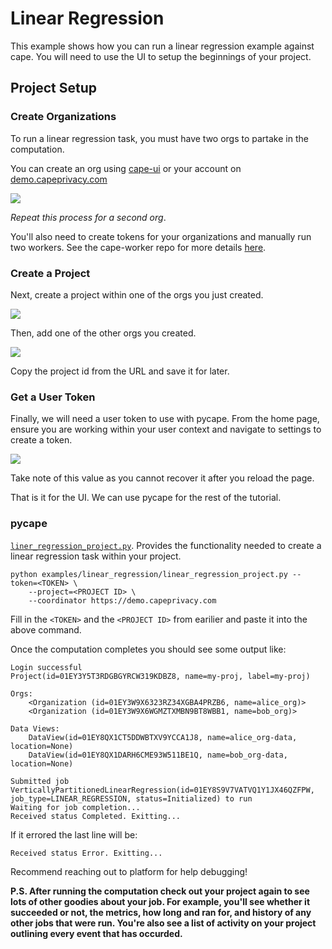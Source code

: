# Linear Regression

This example shows how you can run a linear regression example against cape. You will need to use the UI to setup
the beginnings of your project.

## Project Setup

### Create Organizations

To run a linear regression task, you must have two orgs to partake in the computation.

You can create an org using [cape-ui](https://github.com/capeprivacy/cape-ui) or your account on [demo.capeprivacy.com](https://demo.capeprivacy.com)

![](../img/create_org.gif)

_Repeat this process for a second org_.

You'll also need to create tokens for your organizations and manually run two workers. See the cape-worker repo
for more details [here](https://github.com/capeprivacy/cape-worker#production-docker-compose).

### Create a Project

Next, create a project within one of the orgs you just created.

![](../img/create_project.gif)

Then, add one of the other orgs you created.

![](../img/add_org.gif)

Copy the project id from the URL and save it for later.

### Get a User Token

Finally, we will need a user token to use with pycape. From the home page, ensure you are
working within your user context and navigate to settings to create a token.

![](../img/create_user_token.gif)

Take note of this value as you cannot recover it after you reload the page.

That is it for the UI. We can use pycape for the rest of the tutorial.

### pycape

[`liner_regression_project.py`](linear_regression_project.py). Provides the functionality needed
to create a linear regression task within your project.

```
python examples/linear_regression/linear_regression_project.py --token=<TOKEN> \
    --project=<PROJECT ID> \
    --coordinator https://demo.capeprivacy.com
```

Fill in the `<TOKEN>` and the `<PROJECT ID>` from earilier and paste it into the above command.

Once the computation completes you should see some output like:

```
Login successful
Project(id=01EY3Y5T3RDGBGYRCW319KDBZ8, name=my-proj, label=my-proj)

Orgs:
	<Organization (id=01EY3W9X6323RZ34XGBA4PRZB6, name=alice_org)>
	<Organization (id=01EY3W9X6WGMZTXMBN9BT8WBB1, name=bob_org)>

Data Views:
	DataView(id=01EY8QX1CT5DDWBTXV9YCCA1J8, name=alice_org-data, location=None)
	DataView(id=01EY8QX1DARH6CME93W511BE1Q, name=bob_org-data, location=None)

Submitted job VerticallyPartitionedLinearRegression(id=01EY8S9V7VATVQ1Y1JX46QZFPW, job_type=LINEAR_REGRESSION, status=Initialized) to run
Waiting for job completion...
Received status Completed. Exitting...
```

If it errored the last line will be:

```
Received status Error. Exitting...
```

Recommend reaching out to platform for help debugging!

**P.S. After running the computation check out your project again to see lots of other goodies about
your job. For example, you'll see whether it succeeded or not, the metrics, how long and ran for,
and history of any other jobs that were run. You're also see a list of activity on your project outlining
every event that has occurded.**
